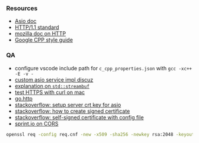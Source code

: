 

### Resources

+ [Asio doc](http://think-async.com/Asio/asio-1.10.6/doc/)
+ [HTTP/1.1 standard](https://www.w3.org/Protocols/rfc2616/rfc2616.html)
+ [mozilla doc on HTTP](https://developer.mozilla.org/en-US/docs/Web/HTTP/)
+ [Google CPP style guide](https://google.github.io/styleguide/cppguide.html#Header_Files)


### QA

+ configure vscode include path for `c_cpp_properties.json` with `gcc -xc++ -E -v -`
+ [custom asio service impl discuz](https://stackoverflow.com/questions/23887056/trying-to-understand-boost-asio-custom-service-implementationls)
+ [explanation on `std::streambuf`](http://en.cppreference.com/w/cpp/io/basic_streambuf)
+ [test HTTPS with curl on mac](https://github.com/curl/curl/issues/283)
+ [go.http](https://golang.org/pkg/net/http/)
+ [stackoverflow: setup server crt key for asio](https://stackoverflow.com/questions/6452756/exception-running-boost-asio-ssl-example)
+ [stackoverflow: how to create signed certificate](https://stackoverflow.com/questions/10175812/how-to-create-a-self-signed-certificate-with-openssl)
+ [stackoverflow: self-signed certificate with config file](https://stackoverflow.com/questions/10175812/how-to-create-a-self-signed-certificate-with-openssl)
+ [sprint.io on CORS](https://spring.io/understanding/CORS)


```sh 
openssl req -config req.cnf -new -x509 -sha256 -newkey rsa:2048 -keyout key.pem -days 365 -out cert.pem
```